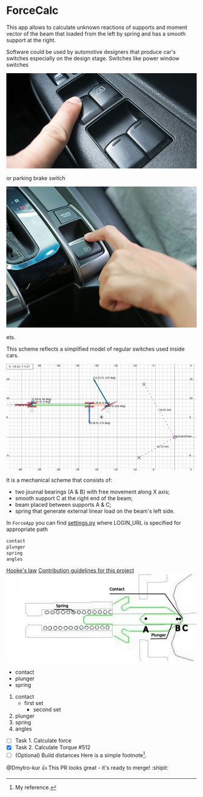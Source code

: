 # ForceCalc

This app allows to calculate unknown reactions of supports and moment vector of the beam that loaded from the left by spring and has a smooth support at the right.

Software could be used by automotive designers that produce car's switches especially on the design stage. Switches like power window switches

![image](force/static/force/pictures/Power-Windows.jpg)

or parking brake switch

![image](force/static/force/pictures/electric-handbrake.jpg)

ets.

This scheme reflects a simplified model of regular switches used inside cars.

![image](force/static/force/pictures/mechanical_scheme.png)

It is a mechanical scheme that consists of:

 - two journal bearings (A & B) with free movement along X axis;
 - smooth support C at the right end of the beam;
 - beam placed between supports A & C; 
 - spring that generate external linear load on the beam's left side.

In `ForceApp` you can find [settings.py](ForceApp/settings.py) where LOGIN_URL is specified for appropriate path


```
contact
plunger
spring
angles
```

[Hooke's law](https://en.wikipedia.org/wiki/Hooke%27s_law)
[Contribution guidelines for this project](requirements.txt)
![Linear equations.gif](force/static/force/pictures/Switch2_zoom.png)

- contact
- plunger
- spring
1. contact
   - first set
     - second set
3. plunger
4. spring
5. angles
 - [ ] Task 1. Calculate force
 - [x] Task 2. Calculate Torque #512
 - [ ] \(Optional) Build distances
Here is a simple footnote[^1].
<!-- This content will not appear in the rendered Markdown -->

[^1]: My reference.

@Dmytro-kur :+1: This PR looks great - it's ready to merge! :shipit:
